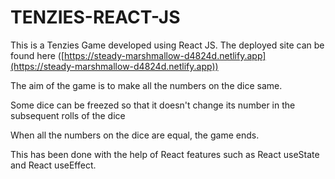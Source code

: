 # TENZIES-REACT-JS

This is a Tenzies Game developed using React JS. The deployed site can be found here ([https://steady-marshmallow-d4824d.netlify.app](https://steady-marshmallow-d4824d.netlify.app))

The aim of the game is to make all the numbers on the dice same.

Some dice can be freezed so that it doesn't change its number in the subsequent rolls of the dice

When all the numbers on the dice are equal, the game ends.

This has been done with the help of React features such as React useState and React useEffect.
